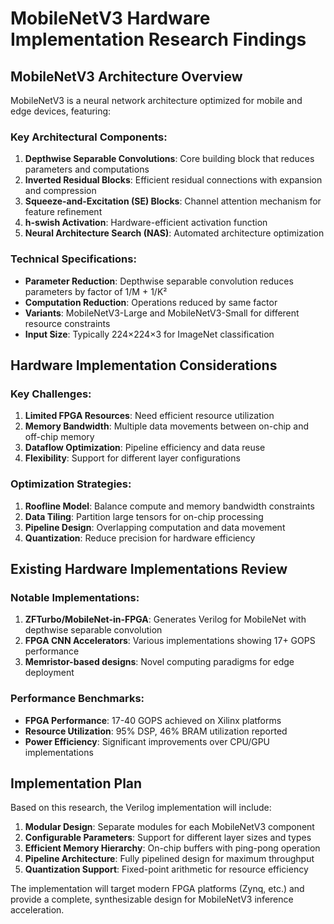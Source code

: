 # MobileNetV3 Hardware Implementation Research Findings

## MobileNetV3 Architecture Overview

MobileNetV3 is a neural network architecture optimized for mobile and edge devices, featuring:

### Key Architectural Components:
1. **Depthwise Separable Convolutions**: Core building block that reduces parameters and computations
2. **Inverted Residual Blocks**: Efficient residual connections with expansion and compression
3. **Squeeze-and-Excitation (SE) Blocks**: Channel attention mechanism for feature refinement
4. **h-swish Activation**: Hardware-efficient activation function
5. **Neural Architecture Search (NAS)**: Automated architecture optimization

### Technical Specifications:
- **Parameter Reduction**: Depthwise separable convolution reduces parameters by factor of 1/M + 1/K²
- **Computation Reduction**: Operations reduced by same factor
- **Variants**: MobileNetV3-Large and MobileNetV3-Small for different resource constraints
- **Input Size**: Typically 224×224×3 for ImageNet classification

## Hardware Implementation Considerations

### Key Challenges:
1. **Limited FPGA Resources**: Need efficient resource utilization
2. **Memory Bandwidth**: Multiple data movements between on-chip and off-chip memory
3. **Dataflow Optimization**: Pipeline efficiency and data reuse
4. **Flexibility**: Support for different layer configurations

### Optimization Strategies:
1. **Roofline Model**: Balance compute and memory bandwidth constraints
2. **Data Tiling**: Partition large tensors for on-chip processing
3. **Pipeline Design**: Overlapping computation and data movement
4. **Quantization**: Reduce precision for hardware efficiency

## Existing Hardware Implementations Review

### Notable Implementations:
1. **ZFTurbo/MobileNet-in-FPGA**: Generates Verilog for MobileNet with depthwise separable convolution
2. **FPGA CNN Accelerators**: Various implementations showing 17+ GOPS performance
3. **Memristor-based designs**: Novel computing paradigms for edge deployment

### Performance Benchmarks:
- **FPGA Performance**: 17-40 GOPS achieved on Xilinx platforms
- **Resource Utilization**: 95% DSP, 46% BRAM utilization reported
- **Power Efficiency**: Significant improvements over CPU/GPU implementations

## Implementation Plan

Based on this research, the Verilog implementation will include:

1. **Modular Design**: Separate modules for each MobileNetV3 component
2. **Configurable Parameters**: Support for different layer sizes and types
3. **Efficient Memory Hierarchy**: On-chip buffers with ping-pong operation
4. **Pipeline Architecture**: Fully pipelined design for maximum throughput
5. **Quantization Support**: Fixed-point arithmetic for resource efficiency

The implementation will target modern FPGA platforms (Zynq, etc.) and provide a complete, synthesizable design for MobileNetV3 inference acceleration.